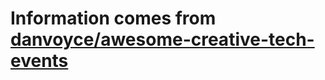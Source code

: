 # Information comes from [danvoyce/awesome-creative-tech-events](https://github.com/danvoyce/awesome-creative-tech-events)

